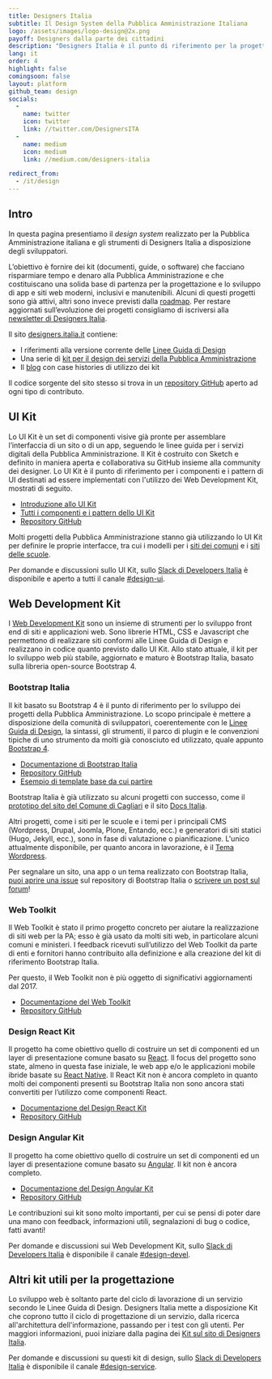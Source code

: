 ```yaml
---
title: Designers Italia
subtitle: Il Design System della Pubblica Amministrazione Italiana
logo: /assets/images/logo-design@2x.png
payoff: Designers dalla parte dei cittadini
description: "Designers Italia è il punto di riferimento per la progettazione dei servizi della Pubblica Amministrazione: linee guida, strumenti, un design system e una community di designer per favorire la collaborazione e promuovere il ruolo dello human-centered design nello sviluppo dei servizi pubblici."
lang: it
order: 4
highlight: false
comingsoon: false
layout: platform
github_team: design
socials:
  -
    name: twitter
    icon: twitter
    link: //twitter.com/DesignersITA
  -
    name: medium
    icon: medium
    link: //medium.com/designers-italia

redirect_from:
  - /it/design
---
```


## Intro

In questa pagina presentiamo il *design system* realizzato per la Pubblica Amministrazione italiana e gli strumenti di Designers Italia a disposizione degli sviluppatori.

L’obiettivo è fornire dei kit (documenti, guide, o software) che facciano risparmiare tempo e denaro alla Pubblica Amministrazione e che costituiscano una solida base di partenza per la progettazione e lo sviluppo di app e siti web moderni, inclusivi e manutenibili. Alcuni di questi progetti sono già attivi, altri sono invece previsti dalla [roadmap](https://designers.italia.it/roadmap/). Per restare aggiornati sull’evoluzione dei progetti consigliamo di iscriversi alla [newsletter di Designers Italia](https://designers.italia.it/).

Il sito [designers.italia.it](https://designers.italia.it/) contiene:

* I riferimenti alla versione corrente delle [Linee Guida di Design](https://designers.italia.it/guide/)
* Una serie di [kit per il design dei servizi della Pubblica Amministrazione](https://designers.italia.it/kit/)
* Il [blog](https://designers.italia.it/blog/) con case histories di utilizzo dei kit

Il codice sorgente del sito stesso si trova in un [repository GitHub](https://github.com/italia/designers.italia.it) aperto ad ogni tipo di contributo.

## UI Kit
Lo UI Kit è un set di componenti visive già pronte per assemblare l’interfaccia di un sito o di un app, seguendo le linee guida per i servizi digitali della Pubblica Amministrazione. Il Kit è costruito con Sketch e definito in maniera aperta e collaborativa su GitHub insieme alla community dei designer. Lo UI Kit è il punto di riferimento per i componenti e i pattern di UI destinati ad essere implementati con l'utilizzo dei Web Development Kit, mostrati di seguito.

* [Introduzione allo UI Kit](https://designers.italia.it/kit/ui-kit/)
* [Tutti i componenti e i pattern dello UI Kit](https://invis.io/RJFGS2UC3HS)
* [Repository GitHub](https://github.com/italia/design-ui-kit)

Molti progetti della Pubblica Amministrazione stanno già utilizzando lo UI Kit per definire le proprie interfacce, tra cui i modelli per i [siti dei comuni](https://github.com/italia/design-comuni-prototipi) e i [siti delle scuole](https://github.com/italia/design-scuole-prototipi).

Per domande e discussioni sullo UI Kit, sullo [Slack di Developers Italia](https://slack.developers.italia.it/) è disponibile e aperto a tutti il canale [#design-ui](https://developersitalia.slack.com/messages/C9N62GX8E/).

## Web Development Kit
I [Web Development Kit](https://designers.italia.it/kit/web-development-kit/) sono un insieme di strumenti per lo sviluppo front end di siti e applicazioni web. Sono librerie HTML, CSS e Javascript che permettono di realizzare siti conformi alle Linee Guida di Design e realizzano in codice quanto previsto dallo UI Kit. Allo stato attuale, il kit per lo sviluppo web più stabile, aggiornato e maturo è Bootstrap Italia, basato sulla libreria open-source Bootstrap 4.

### Bootstrap Italia

Il kit basato su Bootstrap 4 è il punto di riferimento per lo sviluppo dei progetti della Pubblica Amministrazione. Lo scopo principale è mettere a disposizione della comunità di sviluppatori, coerentemente con le [Linee Guida di Design](https://docs.italia.it/italia/designers-italia/design-linee-guida-docs/), la sintassi, gli strumenti, il parco di plugin e le convenzioni tipiche di uno strumento da molti già conosciuto ed utilizzato, quale appunto [Bootstrap 4](https://getbootstrap.com/).

* [Documentazione di Bootstrap Italia](https://italia.github.io/bootstrap-italia/)
* [Repository GitHub](https://github.com/italia/bootstrap-italia)
* [Esempio di template base da cui partire](https://italia.github.io/bootstrap-italia/docs/esempi/template-vuoto/)

Bootstrap Italia è già utilizzato su alcuni progetti con successo, come il [prototipo del sito del Comune di Cagliari](https://italia.github.io/design-comuni-prototipi/) e il sito [Docs Italia](https://docs.italia.it/). 

Altri progetti, come i siti per le scuole e i temi per i principali CMS (Wordpress, Drupal, Joomla, Plone, Entando, ecc.) e generatori di siti statici (Hugo, Jekyll, ecc.), sono in fase di valutazione o pianificazione. L'unico attualmente disponibile, per quanto ancora in lavorazione, è il [Tema Wordpress](https://github.com/italia/design-wordpress-theme/).

Per segnalare un sito, una app o un tema realizzato con Bootstrap Italia, [puoi aprire una issue](https://github.com/italia/bootstrap-italia/issues) sul repository di Bootstrap Italia o [scrivere un post sul forum](https://forum.italia.it/c/design/esempi-linee-guida)!

### Web Toolkit

Il Web Toolkit è stato il primo progetto concreto per aiutare la realizzazione di siti web per la PA; esso è già usato da molti siti web, in particolare alcuni comuni e ministeri. I feedback ricevuti sull’utilizzo del Web Toolkit da parte di enti e fornitori hanno contribuito alla definizione e alla creazione del kit di riferimento Bootstrap Italia.

Per questo, il Web Toolkit non è più oggetto di significativi aggiornamenti dal 2017.

* [Documentazione del Web Toolkit](https://italia.github.io/design-web-toolkit/)
* [Repository GitHub](https://github.com/italia/design-web-toolkit)

### Design React Kit

Il progetto ha come obiettivo quello di costruire un set di componenti ed un layer di presentazione comune basato su [React](https://github.com/facebook/react/). Il focus del progetto sono state, almeno in questa fase iniziale, le web app e/o le applicazioni mobile ibride basate su [React Native](https://facebook.github.io/react-native/). Il React Kit non è ancora completo in quanto molti dei componenti presenti su Bootstrap Italia non sono ancora stati convertiti per l’utilizzo come componenti React.

* [Documentazione del Design React Kit](https://italia.github.io/design-react-kit/)
* [Repository GitHub](https://github.com/italia/design-react-kit)

### Design Angular Kit

Il progetto ha come obiettivo quello di costruire un set di componenti ed un layer di presentazione comune basato su [Angular](https://angular.io/). Il kit non è ancora completo.

* [Documentazione del Design Angular Kit](https://italia.github.io/design-angular-kit/)
* [Repository GitHub](https://github.com/italia/design-angular-kit)

Le contribuzioni sui kit sono molto importanti, per cui se pensi di poter dare una mano con feedback, informazioni utili, segnalazioni di bug o codice, fatti avanti!

Per domande e discussioni sui Web Development Kit, sullo [Slack di Developers Italia](https://slack.developers.italia.it/) è disponibile il canale [#design-devel](https://developersitalia.slack.com/messages/C7VPAUVB3/).

## Altri kit utili per la progettazione

Lo sviluppo web è soltanto parte del ciclo di lavorazione di un servizio secondo le Linee Guida di Design. Designers Italia mette a disposizione Kit che coprono tutto il ciclo di progettazione di un servizio, dalla ricerca all'architettura dell'informazione, passando per i test con gli utenti. Per maggiori informazioni, puoi iniziare dalla pagina dei [Kit sul sito di Designers Italia](https://designers.italia.it/kit/).

Per domande e discussioni su questi kit di design, sullo [Slack di Developers Italia](https://slack.developers.italia.it/) è disponibile il canale [#design-service](https://developersitalia.slack.com/messages/C9HKFKU9J/).


